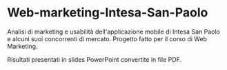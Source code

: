 # Web-marketing-Intesa-San-Paolo
Analisi di marketing e usabilità dell'applicazione mobile di Intesa San Paolo e alcuni suoi concorrenti di mercato.
Progetto fatto per il corso di Web Marketing.

Risultati presentati in slides PowerPoint convertite in file PDF.

